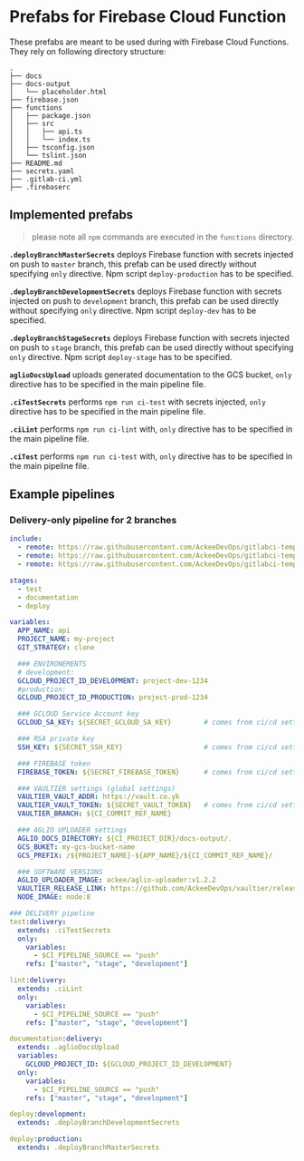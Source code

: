 # Prefabs for Firebase Cloud Function

These prefabs are meant to be used during with 
Firebase Cloud Functions. They rely on following 
directory structure:

```
.
├── docs
├── docs-output
│   └── placeholder.html
├── firebase.json
├── functions
│   ├── package.json
│   ├── src
│   │   ├── api.ts
│   │   └── index.ts
│   ├── tsconfig.json
│   └── tslint.json
├── README.md
├── secrets.yaml
├── .gitlab-ci.yml
├── .firebaserc
```

## Implemented prefabs

> please note all `npm` commands are executed in the `functions` 
> directory. 

**`.deployBranchMasterSecrets`** deploys Firebase function with secrets injected on push to `master` branch, this prefab can be 
used directly without specifying `only` directive. Npm script 
`deploy-production` has to be specified.

**`.deployBranchDevelopmentSecrets`** deploys Firebase function with secrets injected on push to `development` branch, this prefab can be 
used directly without specifying `only` directive. Npm script 
`deploy-dev` has to be specified.

**`.deployBranchStageSecrets`** deploys Firebase function with secrets injected on push to `stage` branch, this prefab can be 
used directly without specifying `only` directive. Npm script 
`deploy-stage` has to be specified.

**`aglioDocsUpload`** uploads generated documentation to the 
GCS bucket, `only` directive has to be specified in the main 
pipeline file.

**`.ciTestSecrets`** performs `npm run ci-test` with secrets 
injected, `only` directive has to be specified in the main 
pipeline file.

**`.ciLint`** performs `npm run ci-lint` with, `only` 
directive has to be specified in the main pipeline file.

**`.ciTest`** performs `npm run ci-test` with, `only` 
directive has to be specified in the main pipeline file.

## Example pipelines

### Delivery-only pipeline for 2 branches

```yaml
include:
  - remote: https://raw.githubusercontent.com/AckeeDevOps/gitlabci-templates/6ad25c313020077cb01551a1fd68ab7596f78ced/templates/backend/nodejs/cloud_functions/deploy.yml
  - remote: https://raw.githubusercontent.com/AckeeDevOps/gitlabci-templates/6ad25c313020077cb01551a1fd68ab7596f78ced/templates/backend/nodejs/cloud_functions/documentation.yml
  - remote: https://raw.githubusercontent.com/AckeeDevOps/gitlabci-templates/6ad25c313020077cb01551a1fd68ab7596f78ced/templates/backend/nodejs/cloud_functions/test.yml

stages:
  - test
  - documentation
  - deploy

variables:
  APP_NAME: api
  PROJECT_NAME: my-project
  GIT_STRATEGY: clone

  ### ENVIRONEMENTS
  # development:
  GCLOUD_PROJECT_ID_DEVELOPMENT: project-dev-1234
  #production:
  GCLOUD_PROJECT_ID_PRODUCTION: project-prod-1234

  ### GCLOUD Service Account key
  GCLOUD_SA_KEY: ${SECRET_GCLOUD_SA_KEY}        # comes from ci/cd settings

  ### RSA private key
  SSH_KEY: ${SECRET_SSH_KEY}                    # comes from ci/cd settings

  ### FIREBASE token
  FIREBASE_TOKEN: ${SECRET_FIREBASE_TOKEN}      # comes from ci/cd settings

  ### VAULTIER settings (global settings)
  VAULTIER_VAULT_ADDR: https://vault.co.yk
  VAULTIER_VAULT_TOKEN: ${SECRET_VAULT_TOKEN}   # comes from ci/cd settings
  VAULTIER_BRANCH: ${CI_COMMIT_REF_NAME}

  ### AGLIO UPLOADER settings
  AGLIO_DOCS_DIRECTORY: ${CI_PROJECT_DIR}/docs-output/.
  GCS_BUKET: my-gcs-bucket-name
  GCS_PREFIX: /${PROJECT_NAME}-${APP_NAME}/${CI_COMMIT_REF_NAME}/

  ### SOFTWARE VERSIONS
  AGLIO_UPLOADER_IMAGE: ackee/aglio-uploader:v1.2.2
  VAULTIER_RELEASE_LINK: https://github.com/AckeeDevOps/vaultier/releases/download/v1.0.2/vaultier-v1.0.5
  NODE_IMAGE: node:8

### DELIVERY pipeline
test:delivery:
  extends: .ciTestSecrets
  only:
    variables:
      - $CI_PIPELINE_SOURCE == "push"
    refs: ["master", "stage", "development"]

lint:delivery:
  extends: .ciLint
  only:
    variables:
      - $CI_PIPELINE_SOURCE == "push"
    refs: ["master", "stage", "development"]

documentation:delivery:
  extends: .aglioDocsUpload
  variables:
    GCLOUD_PROJECT_ID: ${GCLOUD_PROJECT_ID_DEVELOPMENT}
  only:
    variables:
      - $CI_PIPELINE_SOURCE == "push"
    refs: ["master", "stage", "development"]

deploy:development:
  extends: .deployBranchDevelopmentSecrets

deploy:production:
  extends: .deployBranchMasterSecrets
```